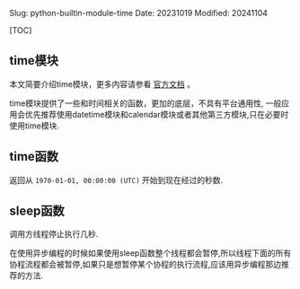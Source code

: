 Slug: python-builtin-module-time
Date: 20231019
Modified: 20241104

[TOC]

## time模块
本文简要介绍time模块，更多内容请参看 [官方文档](https://docs.python.org/zh-cn/3/library/time.html) 。

time模块提供了一些和时间相关的函数，更加的底层，不具有平台通用性, 一般应用会优先推荐使用datetime模块和calendar模块或者其他第三方模块,只在必要时使用time模块.


## time函数
返回从 `1970-01-01, 00:00:00 (UTC)` 开始到现在经过的秒数.

## sleep函数 
调用方线程停止执行几秒. 

在使用异步编程的时候如果使用sleep函数整个线程都会暂停,所以线程下面的所有协程流程都会被暂停,如果只是想暂停某个协程的执行流程,应该用异步编程那边推荐的方法.

